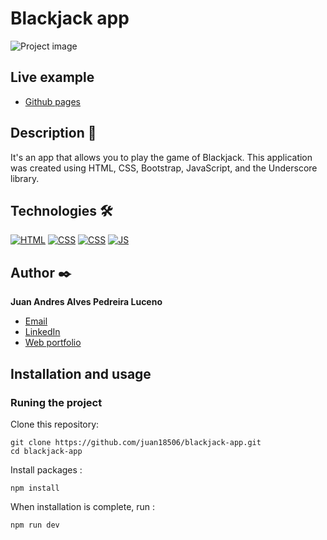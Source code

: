 # Blackjack app
![Project image](https://i.imgur.com/bMsYhX1.png)

## Live example
- [Github pages](https://juan18506.github.io/blackjack-app)

## Description 📑

It's an app that allows you to play the game of Blackjack. This application was created using HTML, CSS, Bootstrap, JavaScript, and the Underscore library.

## Technologies 🛠
[![HTML](https://img.shields.io/badge/HTML5-E34F26?style=for-the-badge&logo=html5&logoColor=white)](https://es.wikipedia.org/wiki/HTML5)
[![CSS](https://img.shields.io/badge/CSS3-1572B6?style=for-the-badge&logo=css3&logoColor=white)](https://es.wikipedia.org/wiki/CSS)
[![CSS](https://img.shields.io/badge/CSS3-1572B6?style=for-the-badge&logo=boostrap&logoColor=white)](https://es.wikipedia.org/wiki/Bootstrap_(framework))
[![JS](https://img.shields.io/badge/JavaScript-F7DF1E?style=for-the-badge&logo=javascript&logoColor=black)](https://es.wikipedia.org/wiki/JavaScript)

## Author ✒️
**Juan Andres Alves Pedreira Luceno**

* [Email](mailto:alvespedreiralucenojuanandres@gmail.com)
* [LinkedIn](https://www.linkedin.com/in/juan-alves-pedreira/)
* [Web portfolio](https://juan18506.github.io/)

## Installation and usage

### Runing the project

Clone this repository:

```
git clone https://github.com/juan18506/blackjack-app.git
cd blackjack-app
```

Install packages :

```
npm install
```

When installation is complete, run :

```
npm run dev
```
  

